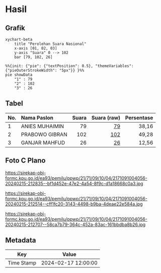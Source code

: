 # Hasil

## Grafik

```mermaid
xychart-beta
    title "Perolehan Suara Nasional"
    x-axis [01, 02, 03]
    y-axis "Suara" 0 --> 102
    bar [79, 102, 26]
```

```mermaid
%%{init: {"pie": {"textPosition": 0.5}, "themeVariables": {"pieOuterStrokeWidth": "5px"}} }%%
pie showData
    "1" : 79
    "2" : 102
    "3" : 26
```

## Tabel

| No. | Nama Paslon    | Suara | Suara (raw) | Persentase |
|:--- |:-------------- | -----:| -----------:| ----------:|
| 1   | ANIES MUHAIMIN | 79    | [79][p-1]   | 38,16      |
| 2   | PRABOWO GIBRAN | 102   | [102][p-2]  | 49,28      |
| 3   | GANJAR MAHFUD  | 26    | [26][p-3]   | 12,56      |


[p-1]: https://github.com/gigit-pemilu/pemilu-2024/blob/main/pilpres/hitung-suara/sub/21-kepulauan-riau/sub/71-kota-batam/sub/09-bengkong/sub/1004-tanjung-buntung/sub/056-tps/sub/paslon-1.txt
[p-2]: https://github.com/gigit-pemilu/pemilu-2024/blob/main/pilpres/hitung-suara/sub/21-kepulauan-riau/sub/71-kota-batam/sub/09-bengkong/sub/1004-tanjung-buntung/sub/056-tps/sub/paslon-2.txt
[p-3]: https://github.com/gigit-pemilu/pemilu-2024/blob/main/pilpres/hitung-suara/sub/21-kepulauan-riau/sub/71-kota-batam/sub/09-bengkong/sub/1004-tanjung-buntung/sub/056-tps/sub/paslon-3.txt

## Foto C Plano

https://sirekap-obj-formc.kpu.go.id/ea93/pemilu/ppwp/21/71/09/10/04/2171091004056-20240215-212835--bf1d452e-47e2-4a54-8f9c-d1a18668c0a3.jpg

https://sirekap-obj-formc.kpu.go.id/ea93/pemilu/ppwp/21/71/09/10/04/2171091004056-20240215-212514--cff1fc20-3143-4498-b9ba-4deae22e584a.jpg

https://sirekap-obj-formc.kpu.go.id/ea93/pemilu/ppwp/21/71/09/10/04/2171091004056-20240215-212707--58ca7b79-364c-452a-83ac-161bbdba8b26.jpg


## Metadata

| Key        | Value               |
| ---------- | ------------------- |
| Time Stamp | 2024-02-17 12:00:00 |



